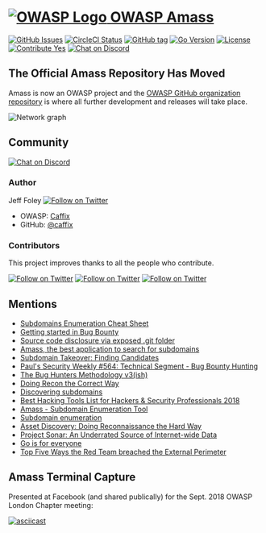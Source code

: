 # [![OWASP Logo](https://github.com/OWASP/Amass/blob/master/images/owasp_logo.png) OWASP Amass](https://www.owasp.org/index.php/OWASP_Amass_Project)

[![GitHub Issues](https://img.shields.io/github/issues/OWASP/Amass.svg)](https://github.com/OWASP/Amass/issues) 
[![CircleCI Status](https://circleci.com/gh/OWASP/Amass/tree/master.svg?style=shield)](https://circleci.com/gh/OWASP/Amass/tree/master)
[
![GitHub tag](https://img.shields.io/github/tag/OWASP/Amass.svg)](https://github.com/OWASP/Amass/tags) 
[![Go Version](https://img.shields.io/badge/go-1.10-blue.svg)](https://golang.org/dl/) 
[![License](https://img.shields.io/badge/license-Apache%202.0-blue.svg)](https://www.apache.org/licenses/LICENSE-2.0) 
[![Contribute Yes](https://img.shields.io/badge/contribute-yes-brightgreen.svg)](https://github.com/OWASP/Amass/blob/master/CONTRIBUTING.md) 
[![Chat on Discord](https://img.shields.io/discord/433729817918308352.svg?logo=discord)](https://discord.gg/rtN8GMd) 


## The Official Amass Repository Has Moved

Amass is now an OWASP project and the [OWASP GitHub organization repository](https://github.com/OWASP/Amass) is where all further development and releases will take place.

![Network graph](https://github.com/OWASP/Amass/blob/master/images/network_06092018.png "Amass Network Mapping")


## Community

[![Chat on Discord](https://img.shields.io/discord/433729817918308352.svg?logo=discord)](https://discord.gg/rtN8GMd) 

### Author

Jeff Foley [![Follow on Twitter](https://img.shields.io/twitter/follow/jeff_foley.svg?logo=twitter)](https://twitter.com/jeff_foley) 

 - OWASP: [Caffix](https://www.owasp.org/index.php/User:Caffix)
 - GitHub: [@caffix](https://github.com/caffix)

### Contributors

This project improves thanks to all the people who contribute.

[![Follow on Twitter](https://img.shields.io/twitter/follow/emtunc.svg?logo=twitter)](https://twitter.com/emtunc) 
[![Follow on Twitter](https://img.shields.io/twitter/follow/ylcodes.svg?logo=twitter)](https://twitter.com/ylcodes) 
[![Follow on Twitter](https://img.shields.io/twitter/follow/rbadguy1.svg?logo=twitter)](https://twitter.com/rbadguy1) 


## Mentions

 - [Subdomains Enumeration Cheat Sheet](https://pentester.land/cheatsheets/2018/11/14/subdomains-enumeration-cheatsheet.html)
 - [Getting started in Bug Bounty](https://medium.com/@ehsahil/getting-started-in-bug-bounty-7052da28445a)
 - [Source code disclosure via exposed .git folder](https://pentester.land/tutorials/2018/10/25/source-code-disclosure-via-exposed-git-folder.html)
 - [Amass, the best application to search for subdomains](https://www.h1rd.com/hacking/amass-para-buscar-subdominios)
 - [Subdomain Takeover: Finding Candidates](https://0xpatrik.com/subdomain-takeover-candidates/)
 - [Paul's Security Weekly #564: Technical Segment - Bug Bounty Hunting](https://wiki.securityweekly.com/Episode564)
 - [The Bug Hunters Methodology v3(ish)](https://www.youtube.com/watch?v=Qw1nNPiH_Go)
 - [Doing Recon the Correct Way](https://enciphers.com/doing-recon-the-correct-way/)
 - [Discovering subdomains](https://www.sjoerdlangkemper.nl/2018/06/20/discovering-subdomains/)
 - [Best Hacking Tools List for Hackers & Security Professionals 2018](http://kalilinuxtutorials.com/best-hacking-tools-list/amp/)
 - [Amass - Subdomain Enumeration Tool](https://hydrasky.com/network-security/kali-tools/amass-subdomain-enumeration-tool/)
 - [Subdomain enumeration](http://10degres.net/subdomain-enumeration/)
 - [Asset Discovery: Doing Reconnaissance the Hard Way](https://0xpatrik.com/asset-discovery/)
 - [Project Sonar: An Underrated Source of Internet-wide Data](https://0xpatrik.com/project-sonar-guide/)
 - [Go is for everyone](https://changelog.com/gotime/71)
 - [Top Five Ways the Red Team breached the External Perimeter](https://medium.com/@adam.toscher/top-five-ways-the-red-team-breached-the-external-perimeter-262f99dc9d17)

## Amass Terminal Capture 

Presented at Facebook (and shared publically) for the Sept. 2018 OWASP London Chapter meeting:

[![asciicast](https://asciinema.org/a/v6B1qdMRlLRUflpkwRPhvCTaY.png)](https://asciinema.org/a/v6B1qdMRlLRUflpkwRPhvCTaY)